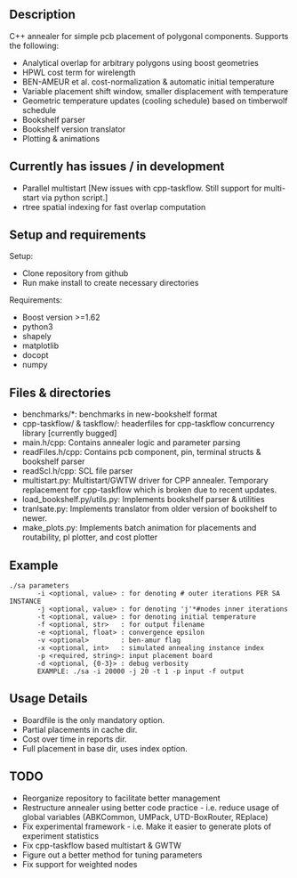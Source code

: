 ## Description
C++ annealer for simple pcb placement of polygonal components.
Supports the following:
 - Analytical overlap for arbitrary polygons using boost geometries
 - HPWL cost term for wirelength
 - BEN-AMEUR et al. cost-normalization & automatic initial temperature
 - Variable placement shift window, smaller displacement with temperature
 - Geometric temperature updates (cooling schedule) based on timberwolf schedule
 - Bookshelf parser
 - Bookshelf version translator
 - Plotting & animations

 ## Currently has issues / in development
 - Parallel multistart [New issues with cpp-taskflow. Still support for multi-start via python script.]
 - rtree spatial indexing for fast overlap computation

 ## Setup and requirements
 Setup:
 - Clone repository from github
 - Run make install to create necessary directories

 Requirements:
 - Boost version >=1.62
 - python3
 - shapely
 - matplotlib
 - docopt
 - numpy

 ## Files & directories
 - benchmarks/*: benchmarks in new-bookshelf format
 - cpp-taskflow/ & taskflow/: headerfiles for cpp-taskflow concurrency library [currently bugged]
 - main.h/cpp: Contains annealer logic and parameter parsing
 - readFiles.h/cpp: Contains pcb component, pin, terminal structs & bookshelf parser
 - readScl.h/cpp: SCL file parser
 - multistart.py: Multistart/GWTW driver for CPP annealer. Temporary replacement for cpp-taskflow which is broken due to recent updates.
 - load_bookshelf.py/utils.py: Implements bookshelf parser & utilities
 - tranlsate.py: Implements translator from older version of bookshelf to newer.
 - make_plots.py: Implements batch animation for placements and routability, pl plotter, and cost plotter

## Example

    ./sa parameters
           -i <optional, value> : for denoting # outer iterations PER SA INSTANCE
           -j <optional, value> : for denoting 'j'*#nodes inner iterations
           -t <optional, value> : for denoting initial temperature
           -f <optional, str>   : for output filename
           -e <optional, float> : convergence epsilon
           -v <optional>        : ben-amur flag
           -x <optional, int>   : simulated annealing instance index
           -p <required, string>: input placement board
           -d <optional, {0-3}> : debug verbosity
           EXAMPLE: ./sa -i 20000 -j 20 -t 1 -p input -f output

## Usage Details
 - Boardfile is the only mandatory option.
 - Partial placements in cache dir.
 - Cost over time in reports dir.
 - Full placement in base dir, uses index option.

## TODO
 - Reorganize repository to facilitate better management
 - Restructure annealer using better code practice - i.e. reduce usage of global variables (ABKCommon, UMPack, UTD-BoxRouter, REplace)
 - Fix experimental framework - i.e. Make it easier to generate plots of experiment statistics
 - Fix cpp-taskflow based multistart & GWTW
 - Figure out a better method for tuning parameters
 - Fix support for weighted nodes

